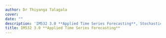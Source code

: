```yaml
---
author: Dr Thiyanga Talagala
cover:
date: ""
description: 'IM532 3.0 **Applied Time Series Forecasting**, Stochastic Processes, and Statistical Quality Control, MSc in Industrial Mathematics, Department of Mathematics, University of Sri Jayewardenepura - 2020'
title: IM532 3.0 **Applied Time Series Forecasting**
---
```

  
  
